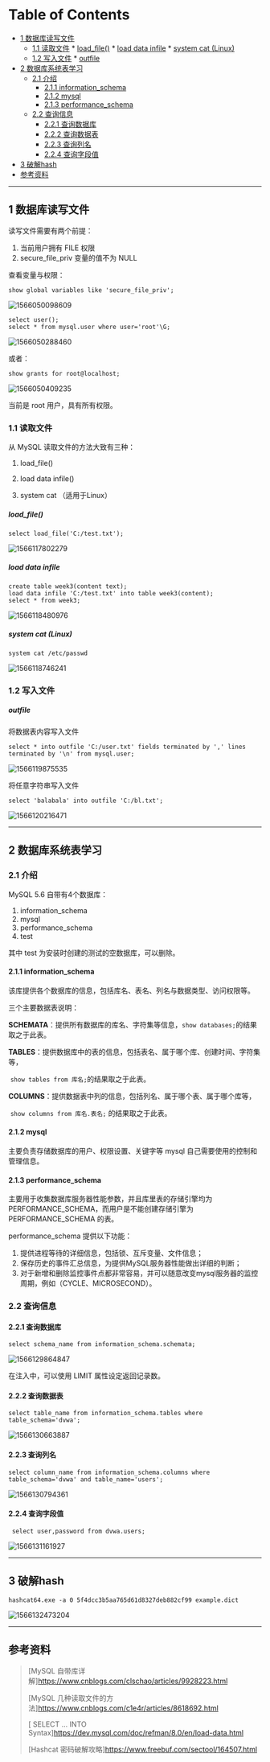 Table of Contents
=================

  * [1 数据库读写文件](#1-数据库读写文件)
     * [1.1 读取文件](#11-读取文件)
           * [load_file()](#load_file)
               * [load data infile](#load-data-infile)
               * [system cat (Linux)](#system-cat-linux)
     * [1.2 写入文件](#12-写入文件)
           * [outfile](#outfile)
  * [2 数据库系统表学习](#2-数据库系统表学习)
     * [2.1 介绍](#21-介绍)
        * [2.1.1 information_schema](#211-information_schema)
        * [2.1.2 mysql](#212-mysql)
        * [2.1.3 performance_schema](#213-performance_schema)
     * [2.2 查询信息](#22-查询信息)
        * [2.2.1 查询数据库](#221-查询数据库)
        * [2.2.2 查询数据表](#222-查询数据表)
        * [2.2.3 查询列名](#223-查询列名)
        * [2.2.4 查询字段值](#224-查询字段值)
  * [3 破解hash](#3-破解hash)
  * [参考资料](#参考资料)

----

## 1 数据库读写文件

读写文件需要有两个前提：

1. 当前用户拥有 FILE 权限
2. secure_file_priv 变量的值不为 NULL

查看变量与权限：

```mysql
show global variables like 'secure_file_priv';
```

![1566050098609](assets/1566050098609.png) 

```mysql
select user();
select * from mysql.user where user='root'\G;
```

![1566050288460](assets/1566050288460.png) 

或者：

```mysql
show grants for root@localhost;
```

![1566050409235](assets/1566050409235.png) 

当前是 root 用户，具有所有权限。

### 1.1 读取文件

从 MySQL 读取文件的方法大致有三种：

1. load_file()

2. load data infile()

3. system cat （适用于Linux）

##### load_file()

```mysql
select load_file('C:/test.txt');
```

![1566117802279](assets/1566117802279.png) 

##### load data infile

```mysql
create table week3(content text);
load data infile 'C:/test.txt' into table week3(content);
select * from week3;
```

![1566118480976](assets/1566118480976.png) 

##### system cat (Linux)

```mysql
system cat /etc/passwd
```

![1566118746241](assets/1566118746241.png) 

### 1.2 写入文件

##### outfile

将数据表内容写入文件

```mysql
select * into outfile 'C:/user.txt' fields terminated by ',' lines terminated by '\n' from mysql.user;
```

![1566119875535](assets/1566119875535.png) 

将任意字符串写入文件

```mysql
select 'balabala' into outfile 'C:/bl.txt';
```

![1566120216471](assets/1566120216471.png) 

----

## 2 数据库系统表学习

### 2.1 介绍

MySQL 5.6 自带有4个数据库：

1. information_schema
2. mysql
3. performance_schema
4. test

其中 test 为安装时创建的测试的空数据库，可以删除。

#### 2.1.1 information_schema

该库提供各个数据库的信息，包括库名、表名、列名与数据类型、访问权限等。

三个主要数据表说明：

**SCHEMATA**：提供所有数据库的库名、字符集等信息，`show databases;`的结果取之于此表。

**TABLES**：提供数据库中的表的信息，包括表名、属于哪个库、创建时间、字符集等，

​	`show tables from 库名;`的结果取之于此表。

**COLUMNS**：提供数据表中列的信息，包括列名、属于哪个表、属于哪个库等，

​	`show columns from 库名.表名;` 的结果取之于此表。

#### 2.1.2 mysql

主要负责存储数据库的用户、权限设置、关键字等 mysql 自己需要使用的控制和管理信息。

#### 2.1.3 performance_schema

主要用于收集数据库服务器性能参数，并且库里表的存储引擎均为 PERFORMANCE_SCHEMA，而用户是不能创建存储引擎为 PERFORMANCE_SCHEMA 的表。

performance_schema 提供以下功能：

1. 提供进程等待的详细信息，包括锁、互斥变量、文件信息；
2. 保存历史的事件汇总信息，为提供MySQL服务器性能做出详细的判断；
3. 对于新增和删除监控事件点都非常容易，并可以随意改变mysql服务器的监控周期，例如（CYCLE、MICROSECOND）。

### 2.2 查询信息

#### 2.2.1 查询数据库

```mysql
select schema_name from information_schema.schemata;
```

![1566129864847](assets/1566129864847.png) 

在注入中，可以使用 LIMIT 属性设定返回记录数。

#### 2.2.2 查询数据表

```mysql
select table_name from information_schema.tables where table_schema='dvwa';
```

![1566130663887](assets/1566130663887.png)

#### 2.2.3 查询列名


```mysql
select column_name from information_schema.columns where table_schema='dvwa' and table_name='users';
```

![1566130794361](assets/1566130794361.png) 

#### 2.2.4 查询字段值

```mysql
 select user,password from dvwa.users;
```

![1566131161927](assets/1566131161927.png) 

----

## 3 破解hash

```
hashcat64.exe -a 0 5f4dcc3b5aa765d61d8327deb882cf99 example.dict
```

![1566132473204](assets/1566132473204.png)

----

## 参考资料 

> [MySQL 自带库详解]https://www.cnblogs.com/clschao/articles/9928223.html
>
> [MySQL 几种读取文件的方法]https://www.cnblogs.com/c1e4r/articles/8618692.html
>
> [ SELECT ... INTO Syntax]https://dev.mysql.com/doc/refman/8.0/en/load-data.html
>
> [Hashcat 密码破解攻略]https://www.freebuf.com/sectool/164507.html
